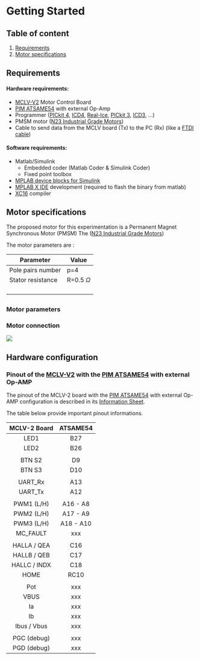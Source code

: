 # Getting Started

## Table of content

1. [Requirements](#requirements)
2. [Motor specifications](#motor)

## Requirements <a name="requirements"></a>

#### Hardware requirements:

- [MCLV-V2](https://www.microchip.com/dsPICDEMMCLV-2DevelopmentBoard866) Motor Control Board
- [PIM ATSAME54](https://www.microchip.com/DevelopmentTools/ProductDetails/PartNO/MA320207) with external Op-Amp
- Programmer ([PICkit 4](https://www.microchip.com/pickit4), [ICD4](https://www.microchip.com/icd4), [Real-Ice](https://www.microchip.com/realice), [PICkit 3](https://www.microchip.com/pickit3), [ICD3](https://www.microchip.com/icd3), ...)
- PMSM motor ([N23 Industrial Grade Motors](https://rdelpoux.github.io/Datasheets/N23_Industrial_Grade_Motors_v6.0.pdf))
- Cable to send data from the MCLV board (Tx) to the PC (Rx) (like a [FTDI cable](https://www.ftdichip.com/Products/Cables/USBTTLSerial.htm))

#### Software requirements:

- Matlab/Simulink
  - Embedded coder (Matlab Coder & Simulink Coder)
  - Fixed point toolbox
- [MPLAB device blocks for Simulink](https://www.microchip.com/SimulinkBlocks)
- [MPLAB X IDE](https://www.microchip.com/MPLABX) development (required to flash the binary from matlab)
- [XC16](https://www.microchip.com/XC16) compiler

## Motor specifications <a name="motor"></a>

The proposed motor for this experimentation is a Permanent Magnet Synchronous Motor (PMSM) The  ([N23 Industrial Grade Motors](https://rdelpoux.github.io/Datasheets/N23_Industrial_Grade_Motors_v6.0.pdf))

The motor parameters are :

| Parameter         | Value          |
| ----------------- | -------------- |
| Pole pairs number | p=4            |
| Stator resistance | R=0.5 $\Omega$ |
|                   |                |
|                   |                |
|                   |                |
|                   |                |



## 



### Motor parameters

### Motor connection

<img src="https://rdelpoux.github.io/img/MotorConnection.PNG">

## Hardware configuration

### Pinout of the [MCLV-V2](https://www.microchip.com/dsPICDEMMCLV-2DevelopmentBoard866)  with the [PIM ATSAME54](https://www.microchip.com/DevelopmentTools/ProductDetails/PartNO/MA320207) with external Op-AMP

The pinout of the MCLV-2 board with the [PIM ATSAME54](https://www.microchip.com/DevelopmentTools/ProductDetails/PartNO/MA320207) with external Op-AMP configuration is described in its [Information Sheet](https://www.microchip.com/DevelopmentTools/ProductDetails/PartNO/MA320207).

The table below provide important pinout informations.

| MCLV-2 Board  | ATSAME54  |
| :-----------: | :-------: |
|     LED1      |    B27    |
|     LED2      |    B26    |
|               |           |
|    BTN S2     |    D9     |
|    BTN S3     |    D10    |
|               |           |
|   UART\_Rx    |    A13    |
|   UART\_Tx    |    A12    |
|               |           |
| PWM1 \(L/H\)  | A16 - A8  |
| PWM2 \(L/H\)  | A17 - A9  |
| PWM3 \(L/H\)  | A18 - A10 |
|   MC\_FAULT   |    xxx    |
|               |           |
|  HALLA / QEA  |    C16    |
|  HALLB / QEB  |    C17    |
| HALLC / INDX  |    C18    |
|     HOME      |   RC10    |
|               |           |
|      Pot      |    xxx    |
|     VBUS      |    xxx    |
|      Ia       |    xxx    |
|      Ib       |    xxx    |
|  Ibus / Vbus  |    xxx    |
|               |           |
| PGC \(debug\) |    xxx    |
| PGD \(debug\) |    xxx    |



